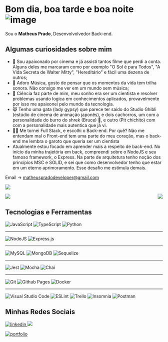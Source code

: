 
# Bom dia, boa tarde e boa noite ![image](https://github.com/matheusPrado007/matheusPrado007/assets/108843111/447ffd08-715e-4518-b906-eecc97d0c05f)

 <p>
 Sou o <strong>Matheus Prado</strong>, Desenvolvolvedor Back-end.<br/>
 </p>
 
 ## Algumas curiosidades sobre mim
 - 🎥 Sou apaixonado por cinema e já assisti tantos filme que perdi a conta. Alguns deles me marcaram como por exemplo "O Sol é para Todos",
 "A Vida Secreta de Walter Mitty", "Hereditário" e fácil uma dezena de outros;
 - 🎵 Adoro Música, gosto de pensar que os momentos da vida tem trilha sonora. Não consigo me ver em um mundo sem música;
 - 🔭 Ciência faz parte de mim, meu sonho era ser um cientista e resolver problemas usando logica em conhecimentos aplicados,
 provavelmente por isso me apaixonei pelo mundo da tecnologia.
 - 😸 Tenho uma gata (lady gypsy) que parece ter saido do Studio Ghibli (estúdio de cinema de animação japonês), e dois cachorros, um com a personalidade do burro do shrek (Bruce) 🐶, e outro (Pit chichito) com com a personalidade mais autentica que já vi.
 - 🧑‍💻 Me tornei Full Stack, e escolhi o Back-end. Por quê? Não me entendam mal o Front-end tem uma parte do meu coração, mas o back-end me lembra o garoto que queria ser um cientista
 - Atualmente estou focado em aprender mais a respeito de back-end. No início da minha trajetória em back, compreendi sobre o NodeJS e seu famoso framework, o Express. Na parte de arquitetura tenho noção dos princípios MSC e SOLID,
  e sei que como desenvolvedor tenho que estar em um eterno aprimoramento. Esse desafio me estimula demais.
  
 
Email -> matheuspradodeveloper@gmail.com

![](https://visitor-badge.laobi.icu/badge?page_id=matheusPrado007.matheusPrado007)

<div>
  <a href="https://github.com/matheusPrado007/github-readme-stats">
    <img align="left" src="https://github-readme-stats.vercel.app/api/top-langs/?username=matheusPrado007" />
  </a>
  <a href="https://github.com/matheusPrado007/github-readme-stats">
    <img align="right" src="https://github-readme-stats.vercel.app/api?username=matheusPrado007&show_icons=true&theme=tokyonight" />
  </a>
</div>

<br clear="both" />

## Tecnologias e Ferramentas

![JavaScript](https://img.shields.io/badge/javascript-%23323330.svg?style=for-the-badge&logo=javascript&logoColor=%23F7DF1E) ![TypeScript](https://img.shields.io/badge/typescript-%23007ACC.svg?style=for-the-badge&logo=typescript&logoColor=white) ![Python](https://img.shields.io/badge/python-3670A0?style=for-the-badge&logo=python&logoColor=ffdd54)  

----
![NodeJS](https://img.shields.io/badge/node.js-6DA55F?style=for-the-badge&logo=node.js&logoColor=white) ![Express.js](https://img.shields.io/badge/express.js-%23404d59.svg?style=for-the-badge&logo=express&logoColor=%2361DAFB) 

---

![MySQL](https://img.shields.io/badge/mysql-%2300f.svg?style=for-the-badge&logo=mysql&logoColor=white) ![MongoDB](https://img.shields.io/badge/MongoDB-%234ea94b.svg?style=for-the-badge&logo=mongodb&logoColor=white) ![Sequelize](https://img.shields.io/badge/Sequelize-52B0E7?style=for-the-badge&logo=Sequelize&logoColor=white) 

----

![Jest](https://img.shields.io/badge/-jest-%23C21325?style=for-the-badge&logo=jest&logoColor=white) ![Mocha](https://img.shields.io/badge/-mocha-%238D6748?style=for-the-badge&logo=mocha&logoColor=white) ![Chai](https://img.shields.io/badge/-chai-%23E5E5E5?style=for-the-badge&logo=chai&logoColor=853232) 

---

![Git](https://img.shields.io/badge/git-%23F05033.svg?style=for-the-badge&logo=git&logoColor=white) ![Github Pages](https://img.shields.io/badge/github%20pages-121013?style=for-the-badge&logo=github&logoColor=white) ![Docker](https://img.shields.io/badge/docker-%230db7ed.svg?style=for-the-badge&logo=docker&logoColor=white) 

---

![Visual Studio Code](https://img.shields.io/badge/VS%20Code-0078d7.svg?style=for-the-badge&logo=visual-studio-code&logoColor=white) ![ESLint](https://img.shields.io/badge/ESLint-4B3263?style=for-the-badge&logo=eslint&logoColor=white) ![Trello](https://img.shields.io/badge/Trello-%23026AA7.svg?style=for-the-badge&logo=Trello&logoColor=white) ![Insomnia](https://img.shields.io/badge/Insomnia-black?style=for-the-badge&logo=insomnia&logoColor=5849BE) ![Postman](https://img.shields.io/badge/Postman-FF6C37?style=for-the-badge&logo=postman&logoColor=white) 
  </div>

## Minhas Redes Sociais
<div>
<a href = "https://www.linkedin.com/in/matheus--prado/">
<img alt = "linkedin" src = "https://img.shields.io/badge/LinkedIn-0077B5?style=for-the-badge&logo=linkedin&logoColor=white">
</a>
  <a href="mailto:matheuspradodeveloper@gmail.com">
 <img src="https://img.shields.io/badge/Gmail-D14836?style=for-the-badge&logo=gmail&logoColor=white" target="_blank">
 </a>

[![portfolio](https://img.shields.io/badge/my_portfolio-000?style=for-the-badge&logo=ko-fi&logoColor=white)](https://matheusprado007.github.io//)
 
</div>




